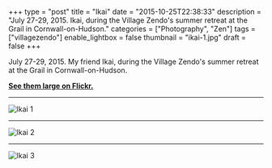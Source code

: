 +++
type = "post"
title = "Ikai"
date = "2015-10-25T22:38:33"
description = "July 27-29, 2015. Ikai, during the Village Zendo's summer retreat at the Grail in Cornwall-on-Hudson."
categories = ["Photography", "Zen"]
tags = ["villagezendo"]
enable_lightbox = false
thumbnail = "ikai-1.jpg"
draft = false
+++

<p>July 27-29, 2015. My friend Ikai, during the Village Zendo's summer retreat at the Grail in Cornwall-on-Hudson.</p>
<p><a href="https://www.flickr.com/photos/emptysquare/albums/72157657863640133"><strong>See them large on Flickr.</strong></a></p>
<hr />
<p><img style="display:block; margin-left:auto; margin-right:auto;" src="ikai-1.jpg" alt="Ikai 1" title="Ikai 1" /></p>
<hr />
<p><img style="display:block; margin-left:auto; margin-right:auto;" src="ikai-2.jpg" alt="Ikai 2" title="Ikai 2" /></p>
<hr />
<p><img style="display:block; margin-left:auto; margin-right:auto;" src="ikai-3.jpg" alt="Ikai 3" title="Ikai 3" /></p>
    
